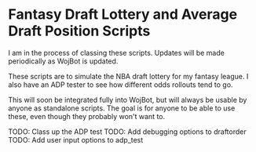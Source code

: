 # Fantasy Draft Lottery and Average Draft Position Scripts

I am in the process of classing these scripts. Updates will be made periodically as WojBot is updated.

These scripts are to simulate the NBA draft lottery for my fantasy league. I also have an ADP tester to see how different odds rollouts tend to go.

This will soon be integrated fully into WojBot, but will always be usable by anyone as standalone scripts. The goal is for anyone to be able to use these, even though they probably won't want to.

TODO: Class up the ADP test
TODO: Add debugging options to draftorder
TODO: Add user input options to adp_test
